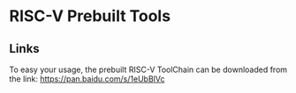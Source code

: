 RISC-V Prebuilt Tools
================

Links
-----------

To easy your usage, the prebuilt RISC-V ToolChain can be downloaded from the link: https://pan.baidu.com/s/1eUbBlVc

    
